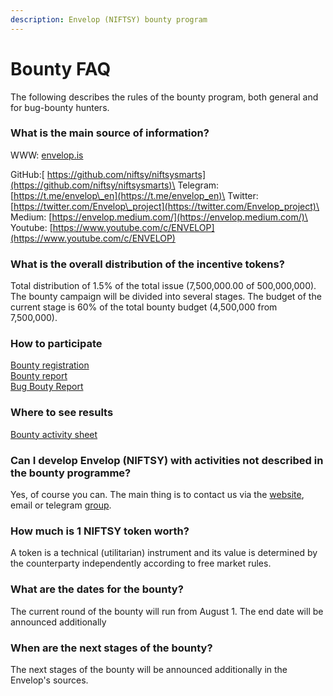 ```yaml
---
description: Envelop (NIFTSY) bounty program
---
```


# Bounty FAQ

The following describes the rules of the bounty program, both general and for bug-bounty hunters.

### What is the main source of information?

WWW: [envelop.is](https://envelop.is/)

GitHub:[ https://github.com/niftsy/niftsysmarts](https://github.com/niftsy/niftsysmarts)\
Telegram: [https://t.me/envelop\_en](https://t.me/envelop_en)\
Twitter: [https://twitter.com/Envelop\_project](https://twitter.com/Envelop_project)\
Medium: [https://envelop.medium.com/](https://envelop.medium.com/)\
Youtube: [https://www.youtube.com/c/ENVELOP](https://www.youtube.com/c/ENVELOP)

### What is the overall distribution of the incentive tokens?

Total distribution of 1.5% of the total issue (7,500,000.00 of 500,000,000). The bounty campaign will be divided into several stages. The budget of the current stage is 60% of the total bounty budget (4,500,000 from 7,500,000).

### **How to participate**

[Bounty registration](https://docs.google.com/forms/d/13V1iK57dV6_hKS94dkyyBRyOrnSlvVtfQ2EhWVrsSdI/edit)\
[Bounty report](https://docs.google.com/forms/d/1WORy_imr4kgIDdPloPBiZPRO_6BURnDoQySI303lQAY/edit)\
[Bug Bouty Report](https://docs.google.com/forms/d/1IUaBHlrpwYPShnl1YdLdiFtu4R5WGT3ApJaRUF40yuc/edit)

### Where to see results

[Bounty activity sheet](https://docs.google.com/spreadsheets/d/1Itz_qgBa8WRaA9-vSe1TNQ-r8M1XRnxfSgkD1N7scAI/edit#gid=0)

### Can I develop Envelop (NIFTSY) with activities not described in the bounty programme?

Yes, of course you can. The main thing is to contact us via the [website](https://envelop.is/), email or telegram [group](https://t.me/envelop_en).

### How much is 1 NIFTSY token worth?&#x20;

A token is a technical (utilitarian) instrument and its value is determined by the counterparty independently according to free market rules.

### What are the dates for the bounty?

The current round of the bounty will run from August 1. The end date will be announced additionally

### When are the next stages of the bounty?

The next stages of the bounty will be announced additionally in the Envelop's sources.
